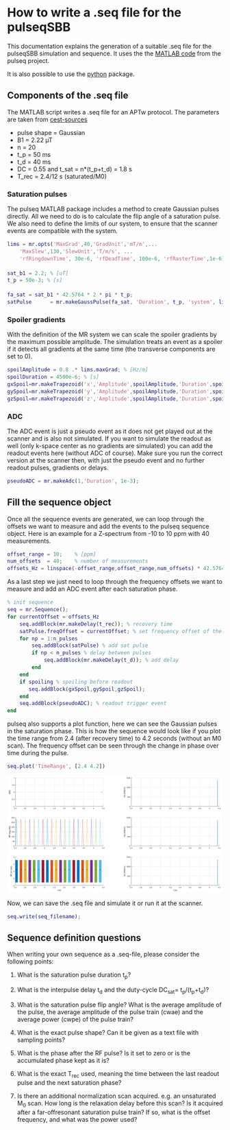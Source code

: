 # How to write a .seq file for the pulseqSBB

This documentation explains the generation of a suitable .seq file for the pulseqSBB simulation and sequence. It uses the the [MATLAB code](https://github.com/pulseq/pulseq/tree/master/matlab/%2Bmr) from the pulseq project. 

It is also possible to use the [python](https://github.com/imr-framework/pypulseq) package.

## Components of the .seq file

The MATLAB script writes a .seq file for an APTw protocol. The parameters are taken from [cest-sources](https://cest-sources.org/doku.php?id=standard_cest_protocols)

* pulse shape = Gaussian
* B1 = 2.22 µT
* n = 20
* t_p = 50 ms
* t_d = 40 ms
* DC = 0.55 and t_sat = n*(t_p+t_d) = 1.8 s
* T_rec = 2.4/12 s (saturated/M0)


### Saturation pulses
The pulseq MATLAB package includes a method to create Gaussian pulses directly. All we need to do is to calculate the flip angle of a saturation pulse. We also need to define the limits of our system, to ensure that the scanner events are compatible with the system.

```Matlab
lims = mr.opts('MaxGrad',40,'GradUnit','mT/m',...
    'MaxSlew',130,'SlewUnit','T/m/s', ...
    'rfRingdownTime', 30e-6, 'rfDeadTime', 100e-6, 'rfRasterTime',1e-6);

sat_b1 = 2.2; % [uT]
t_p = 50e-3; % [s]

fa_sat = sat_b1 * 42.5764 * 2 * pi * t_p;
satPulse      = mr.makeGaussPulse(fa_sat, 'Duration', t_p, 'system', lims);
```

### Spoiler gradients
With the definition of the MR system we can scale the spoiler gradients by the maximum possible amplitude. The simulation treats an event as a spoiler if it detects all gradients at the same time (the transverse components are set to 0).

```Matlab
spoilAmplitude = 0.8 .* lims.maxGrad; % [Hz/m]
spoilDuration = 4500e-6; % [s]
gxSpoil=mr.makeTrapezoid('x','Amplitude',spoilAmplitude,'Duration',spoilDuration,'system',lims);
gySpoil=mr.makeTrapezoid('y','Amplitude',spoilAmplitude,'Duration',spoilDuration,'system',lims);
gzSpoil=mr.makeTrapezoid('z','Amplitude',spoilAmplitude,'Duration',spoilDuration,'system',lims);
```

### ADC
The ADC event is just a pseudo event as it does not get played out at the scanner and is also not simulated. If you want to simulate the readout as well (only  k-space center as no gradients are simulated) you can add the readout events here (without ADC of course). Make sure you run the correct version at the scanner then, with just the pseudo event and no further readout pulses, gradients or delays.

```Matlab
pseudoADC = mr.makeAdc(1,'Duration', 1e-3);
```

## Fill the sequence object
Once all the sequence events are generated, we can loop through the offsets we want to measure and add the events to the pulseq sequence object. Here is an example for a Z-spectrum from -10 to 10 ppm with 40 measurements.

```Matlab
offset_range = 10;    % [ppm]
num_offsets  = 40;    % number of measurements 
offsets_Hz = linspace(-offset_range,offset_range,num_offsets) * 42.5764 * B0; % Z spec offsets [Hz]
```

As a last step we just need to loop through the frequency offsets we want to measure and add an ADC event after each saturation phase.

```Matlab
% init sequence
seq = mr.Sequence();
for currentOffset = offsets_Hz
    seq.addBlock(mr.makeDelay(t_rec)); % recovery time
    satPulse.freqOffset = currentOffset; % set frequency offset of the pulse
    for np = 1:n_pulses
        seq.addBlock(satPulse) % add sat pulse
        if np < n_pulses % delay between pulses
            seq.addBlock(mr.makeDelay(t_d)); % add delay
        end
    end
    if spoiling % spoiling before readout
       seq.addBlock(gxSpoil,gySpoil,gzSpoil); 
    end
    seq.addBlock(pseudoADC); % readout trigger event
end
```

pulseq also supports a plot function, here we can see the Gaussian pulses in the saturation phase. This is how the sequence would look like if you plot the time range from 2.4 (after recovery time) to 4.2 seconds (without an M0 scan). The frequency offset can be seen through the change in phase over time during the pulse.

```Matlab
seq.plot('TimeRange', [2.4 4.2])
```

![sequence diagram](./../examples/seq_plot_example.png)

Now, we can save the .seq file and simulate it or run it at the scanner.

```Matlab
seq.write(seq_filename);
```

## Sequence definition questions

When writing your own sequence as a .seq-file, please consider the following points:

1. What is the saturation pulse duration t<sub>p</sub>?

2. What is the interpulse delay t<sub>d</sub> and the duty-cycle DC<sub>sat</sub>= t<sub>p</sub>/(t<sub>p</sub>+t<sub>d</sub>)?

3. What is the saturation pulse flip angle? What is the average amplitude of the pulse, the average amplitude of the pulse train (cwae) and the average power (cwpe) of the pulse train?

4. What is the exact pulse shape? Can it be given as a text file with sampling points?

5. What is the phase after the RF pulse? Is it set to zero or is the accumulated phase kept as it is?

6. What is the exact T<sub>rec</sub> used, meaning the time between the last readout pulse and  the next saturation phase?

7. Is there an additional normalization scan acquired. e.g. an unsaturated M<sub>0</sub> scan. How long is the relaxation delay before this scan? Is it acquired after a far-offresonant saturation pulse train? If so, what is the offset frequency, and what was the power used?
